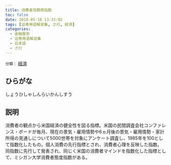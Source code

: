 ```yaml
---
title: 消費者信頼感指数
toc: false
date: 2018-05-18 13:33:02
tags: [证券用语解说集, さ行, 経済]
categories:
  - 金融服务
  - 证券用语解说集
  - 日本語
  - さ行
---
```


`分類：` [経済](/tags/経済/)

## ひらがな

しょうひしゃしんらいかんしすう

## 説明

消費者の観点から米国経済の健全性を図る指標。米国の民間調査会社コンファレンス・ボードが毎月、現在の景気・雇用情勢や6ヵ月後の景気・雇用情勢・家計所得の見通しについて5000世帯を対象にアンケート調査し、1985年を100として指数化したもの。個人消費の先行指標とされ、消費者心理を反映した指数。同指数に先行して発表され、同じく米国の消費者マインドを指数化した指標として、ミシガン大学消費者態度指数がある。
